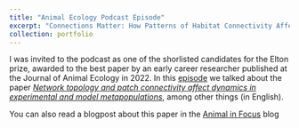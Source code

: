 ```yaml
---
title: "Animal Ecology Podcast Episode"
excerpt: "Connections Matter: How Patterns of Habitat Connectivity Affect Population Dynamics"
collection: portfolio
---
```


I was invited to the podcast as one of the shorlisted candidates for the Elton prize, awarded to the best paper by an early career researcher published at the Journal of Animal Ecology in 2022. In this <a href='https://open.spotify.com/episode/4B8WVMHMBMzsuCspiJI6g8?si=ATT9MnHdSf6y07XFWmTBtw'> episode</a> we talked about the paper <a href='https://besjournals.onlinelibrary.wiley.com/doi/epdf/10.1111/1365-2656.13647'> *Network topology and patch connectivity affect dynamics in experimental and model metapopulations*</a>, among other things (in English).

You can also read a blogpost about this paper in the  <a href='https://animalecologyinfocus.com/2022/01/04/connections-matter-how-patterns-of-habitat-connectivity-affect-population-dynamics/' >Animal in Focus</a>  blog